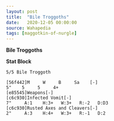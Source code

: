 ```yaml
---
layout: post
title:  "Bile Troggoths"
date:   2020-12-05 00:00:00
source: Wahapedia
tags: [maggotkin-of-nurgle]
---
```


**Bile Troggoths**

**Stat Block**
```
5/5 Bile Troggoth
```

```
[56f442]M     W     B     Sa    [-]
5"    5     5     4+    
[e85545]Weapons[-]
[c6c930]Infected Vomit[-]
7"     A:1    H:3+   W:3+   R:-2   D:D3  
[c6c930]Rusted Axes and Cleavers[-]
2"     A:3    H:4+   W:3+   R:-1   D:2   
```
    